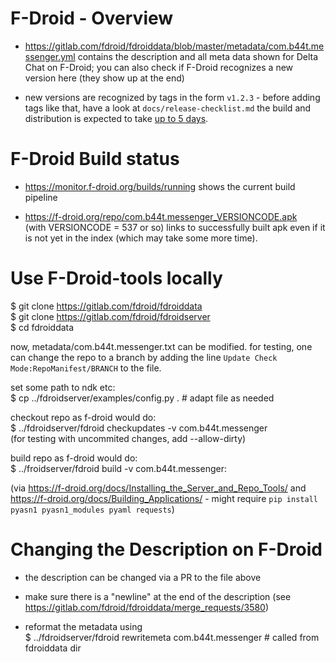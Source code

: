# F-Droid - Overview

- <https://gitlab.com/fdroid/fdroiddata/blob/master/metadata/com.b44t.messenger.yml>
  contains the description and all meta data shown for Delta Chat on F-Droid;
  you can also check if F-Droid recognizes a new version here (they show up at the end)

- new versions are recognized by tags in the form `v1.2.3` -
  before adding tags like that, have a look at `docs/release-checklist.md`
  the build and distribution is expected to take
  [up to 5 days](https://gitlab.com/fdroid/wiki/-/wikis/FAQ#how-long-does-it-take-for-my-app-to-show-up-on-website-and-client).


# F-Droid Build status

- <https://monitor.f-droid.org/builds/running>
  shows the current build pipeline

- <https://f-droid.org/repo/com.b44t.messenger_VERSIONCODE.apk>  
  (with VERSIONCODE = 537 or so) links to successfully built apk
  even if it is not yet in the index (which may take some more time).


# Use F-Droid-tools locally

$ git clone https://gitlab.com/fdroid/fdroiddata  
$ git clone https://gitlab.com/fdroid/fdroidserver  
$ cd fdroiddata  

now, metadata/com.b44t.messenger.txt can be modified.
for testing, one can change the repo to a branch
by adding the line `Update Check Mode:RepoManifest/BRANCH` to the file.

set some path to ndk etc:  
$ cp ../fdroidserver/examples/config.py .  # adapt file as needed

checkout repo as f-droid would do:  
$ ../fdroidserver/fdroid checkupdates -v com.b44t.messenger  
(for testing with uncommited changes, add --allow-dirty)

build repo as f-droid would do:  
$ ../froidserver/fdroid build -v com.b44t.messenger:<versionCode>

(via https://f-droid.org/docs/Installing_the_Server_and_Repo_Tools/ 
and https://f-droid.org/docs/Building_Applications/ -
might require `pip install pyasn1 pyasn1_modules pyaml requests`)


# Changing the Description on F-Droid

- the description can be changed via a PR to the file above

- make sure there is a "newline" at the end of the description
  (see https://gitlab.com/fdroid/fdroiddata/merge_requests/3580)

- reformat the metadata using  
  $ ../fdroidserver/fdroid rewritemeta com.b44t.messenger  # called from fdroiddata dir
 
